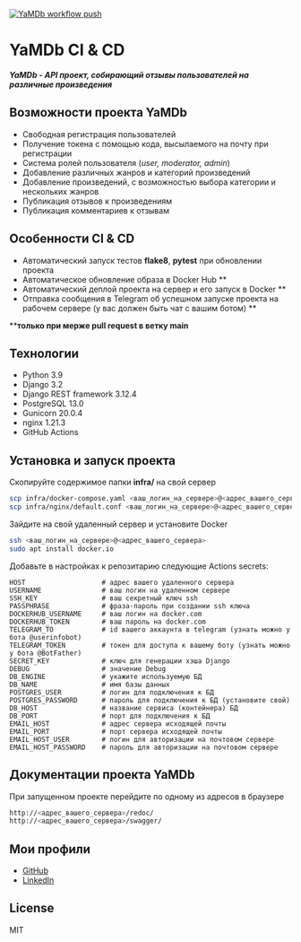 [![YaMDb workflow push](https://github.com/pozarnik/yamdb_final/actions/workflows/yamdb_workflow_push.yml/badge.svg)](https://github.com/pozarnik/yamdb_final/actions/workflows/yamdb_workflow_push.yml)
# YaMDb CI & CD 

***YaMDb - API проект, собирающий отзывы пользователей на различные произведения***

## Возможности проекта YaMDb

- Свободная регистрация пользователей
- Получение токена с помощью кода, высылаемого на почту при регистрации
- Система ролей пользователя (*user, moderator, admin*)
- Добавление различных жанров и категорий произведений
- Добавление произведений, с возможностью выбора категории и нескольких жанров
- Публикация отзывов к произведениям
- Публикация комментариев к отзывам

## Особенности CI & CD

- Автоматический запуск тестов **flake8**, **pytest** при обновлении проекта
- Автоматическое обновление образа в Docker Hub **
- Автоматический деплой проекта на сервер и его запуск в Docker **
- Отправка сообщения в Telegram об успешном запуске проекта на рабочем сервере (у вас должен быть чат с вашим ботом) **

****только при мерже pull request в ветку main**

## Технологии

- Python 3.9
- Django 3.2
- Django REST framework 3.12.4
- PostgreSQL 13.0
- Gunicorn 20.0.4
- nginx 1.21.3
- GitHub Actions

## Установка и запуск проекта

Скопируйте содержимое папки **infra/** на свой сервер

```sh
scp infra/docker-compose.yaml <ваш_логин_на_сервере>@<адрес_вашего_сервера>:~/
scp infra/nginx/default.conf <ваш_логин_на_сервере>@<адрес_вашего_сервера>:~/nginx/
```

Зайдите на свой удаленный сервер и установите Docker

```sh
ssh <ваш_логин_на_сервере>@<адрес_вашего_сервера>
sudo apt install docker.io
```

Добавьте в настройках к репозитарию следующие Actions secrets:

```
HOST                   # адрес вашего удаленного сервера
USERNAME               # ваш логин на удаленном сервере
SSH_KEY                # ваш секретный ключ ssh
PASSPHRASE             # фраза-пароль при создании ssh ключа
DOCKERHUB_USERNAME     # ваш логин на docker.com
DOCKERHUB_TOKEN        # ваш пароль на docker.com
TELEGRAM_TO            # id вашего аккаунта в telegram (узнать можно у бота @userinfobot)
TELEGRAM_TOKEN         # токен для доступа к вашему боту (узнать можно у бота @BotFather)
SECRET_KEY             # ключ для генерации хэша Django
DEBUG                  # значение Debug
DB_ENGINE              # укажите используемую БД
DB_NAME                # имя базы данных
POSTGRES_USER          # логин для подключения к БД
POSTGRES_PASSWORD      # пароль для подключения к БД (установите свой)
DB_HOST                # название сервиса (контейнера) БД
DB_PORT                # порт для подключения к БД 
EMAIL_HOST             # адрес сервера исходящей почты
EMAIL_PORT             # порт сервера исходящей почты
EMAIL_HOST_USER        # логин для авторизации на почтовом сервере
EMAIL_HOST_PASSWORD    # пароль для авторизации на почтовом сервере
```

## Документации проекта YaMDb

При запущенном проекте перейдите по одному из адресов в браузере

```sh
http://<адрес_вашего_сервера>/redoc/
http://<адрес_вашего_сервера>/swagger/
```

## Мои профили

- [GitHub](https://github.com/pozarnik/)
- [LinkedIn](https://www.linkedin.com/in/alekseyevich-ivan/)

## License

MIT


